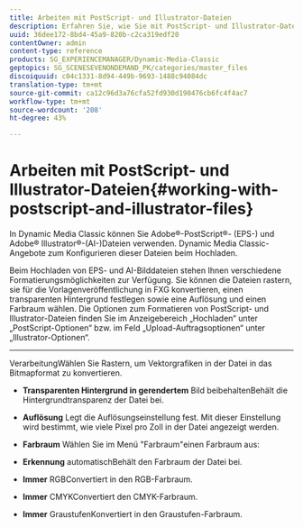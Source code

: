 ```yaml
---
title: Arbeiten mit PostScript- und Illustrator-Dateien
description: Erfahren Sie, wie Sie mit PostScript- und Illustrator-Dateien arbeiten können.
uuid: 36dee172-8bd4-45a9-820b-c2ca319edf20
contentOwner: admin
content-type: reference
products: SG_EXPERIENCEMANAGER/Dynamic-Media-Classic
geptopics: SG_SCENESEVENONDEMAND_PK/categories/master_files
discoiquuid: c04c1331-8d94-449b-9693-1488c94084dc
translation-type: tm+mt
source-git-commit: ca12c96d3a76cfa52fd930d190476cb6fc4f4ac7
workflow-type: tm+mt
source-wordcount: '208'
ht-degree: 43%

---
```



# Arbeiten mit PostScript- und Illustrator-Dateien{#working-with-postscript-and-illustrator-files}

In Dynamic Media Classic können Sie Adobe®-PostScript®- (EPS-) und Adobe® Illustrator®-(AI-)Dateien verwenden. Dynamic Media Classic-Angebote zum Konfigurieren dieser Dateien beim Hochladen.

Beim Hochladen von EPS- und AI-Bilddateien stehen Ihnen verschiedene Formatierungsmöglichkeiten zur Verfügung. Sie können die Dateien rastern, sie für die Vorlagenveröffentlichung in FXG konvertieren, einen transparenten Hintergrund festlegen sowie eine Auflösung und einen Farbraum wählen. Die Optionen zum Formatieren von PostScript- und Illustrator-Dateien finden Sie im Anzeigebereich „Hochladen“ unter „PostScript-Optionen“ bzw. im Feld „Upload-Auftragsoptionen“ unter „Illustrator-Optionen“.

* ****
VerarbeitungWählen Sie Rastern, um Vektorgrafiken in der Datei in das Bitmapformat zu konvertieren.

* **Transparenten Hintergrund in gerendertem**
Bild beibehaltenBehält die Hintergrundtransparenz der Datei bei.

* **Auflösung**
Legt die Auflösungseinstellung fest. Mit dieser Einstellung wird bestimmt, wie viele Pixel pro Zoll in der Datei angezeigt werden.

* **Farbraum**
Wählen Sie im Menü &quot;Farbraum&quot;einen Farbraum aus:

* **Erkennung**
automatischBehält den Farbraum der Datei bei.

* **Immer**
RGBConvertiert in den RGB-Farbraum.

* **Immer**
CMYKConvertiert den CMYK-Farbraum.

* **Immer**
GraustufenKonvertiert in den Graustufen-Farbraum.
